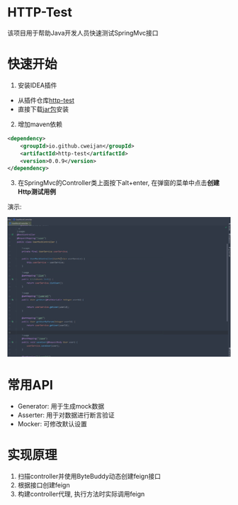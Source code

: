 # HTTP-Test

该项目用于帮助Java开发人员快速测试SpringMvc接口

# 快速开始

1. 安装IDEA插件
- 从插件仓库[http-test](https://plugins.jetbrains.com/plugin/15375-http-test-support)
- 直接下载[jar包](https://github.com/cweijan/http-test-idea/releases/download/1.2.1/Http-Test-IDEA.jar)安装

2. 增加maven依赖
```xml
<dependency>
    <groupId>io.github.cweijan</groupId>
    <artifactId>http-test</artifactId>
    <version>0.0.9</version>
</dependency>
```

3. 在SpringMvc的Controller类上面按下alt+enter, 在弹窗的菜单中点击**创建Http测试用例**

演示: 

![example](example.gif)

# 常用API
- Generator: 用于生成mock数据
- Asserter: 用于对数据进行断言验证
- Mocker: 可修改默认设置

# 实现原理
1. 扫描controller并使用ByteBuddy动态创建feign接口
2. 根据接口创建feign
3. 构建controller代理, 执行方法时实际调用feign
